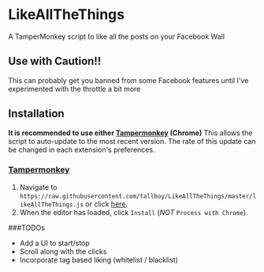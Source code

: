 # LikeAllTheThings
A TamperMonkey script to like all the posts on your Facebook Wall 

## Use with Caution!! ##
This can probably get you banned from some Facebook features until I've experimented with the throttle a bit more

## Installation ##
**It is recommended to use either [Tampermonkey](https://chrome.google.com/webstore/detail/tampermonkey/dhdgffkkebhmkfjojejmpbldmpobfkfo?hl=en) (Chrome)** This allows the script to auto-update to the most recent version. The rate of this update can be changed in each extension's preferences.

### [Tampermonkey](https://chrome.google.com/webstore/detail/tampermonkey/dhdgffkkebhmkfjojejmpbldmpobfkfo?hl=en) ###

1. Navigate to `https://raw.githubusercontent.com/tallboy/LikeAllTheThings/master/likeAllTheThings.js` or click [here](https://raw.githubusercontent.com/tallboy/LikeAllTheThings/master/likeAllTheThings.js).
2. When the editor has loaded, click `Install` (*NOT* `Process with Chrome`).

###TODOs
* Add a UI to start/stop
* Scroll along with the clicks
* Incorporate tag based liking (whitelist / blacklist)